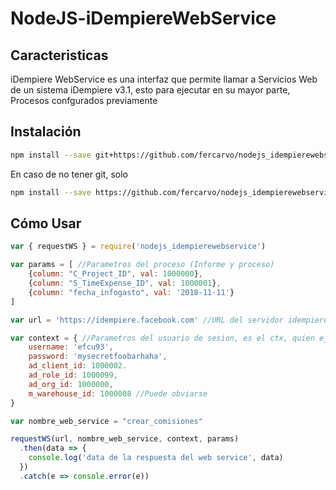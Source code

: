 # NodeJS-iDempiereWebService

## Caracteristicas

iDempiere WebService es una interfaz que permite llamar a Servicios Web de un sistema iDempiere v3.1, esto para ejecutar en su mayor parte, Procesos confgurados previamente

## Instalación

```bash
npm install --save git+https://github.com/fercarvo/nodejs_idempierewebservice.git
```

En caso de no tener git, solo

```bash
npm install --save https://github.com/fercarvo/nodejs_idempierewebservice/tarball/master
```

## Cómo Usar

```js
var { requestWS } = require('nodejs_idempierewebservice')

var params = [ //Parametros del proceso (Informe y proceso)
    {column: "C_Project_ID", val: 1000000},
    {column: "S_TimeExpense_ID", val: 1000001},
    {column: "fecha_infogasto", val: '2018-11-11'}
]

var url = 'https://idempiere.facebook.com' //URL del servidor idempiere

var context = { //Parametros del usuario de sesion, es el ctx, quien ejecuta el proceso
    username: 'efcu93',
    password: 'mysecretfoobarhaha',
    ad_client_id: 1000002.
    ad_role_id: 1000099,
    ad_org_id: 1000000,
    m_warehouse_id: 1000008 //Puede obviarse
}

var nombre_web_service = "crear_comisiones"

requestWS(url, nombre_web_service, context, params)
  .then(data => {
    console.log('data de la respuesta del web service', data)
  })
  .catch(e => console.error(e))

```
